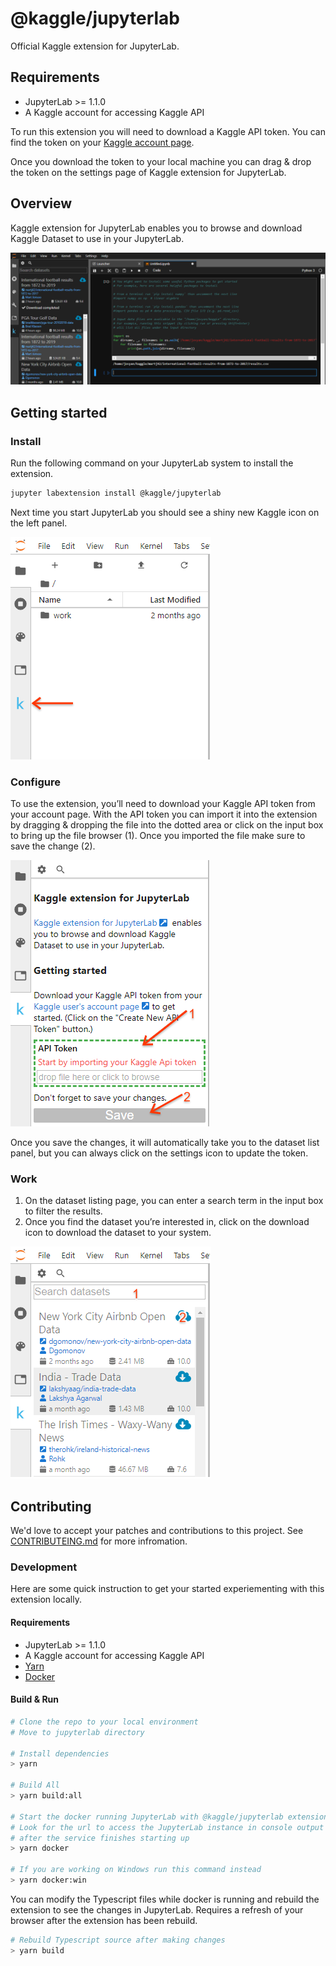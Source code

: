# @kaggle/jupyterlab

Official Kaggle extension for JupyterLab.

## Requirements

* JupyterLab >= 1.1.0 
* A Kaggle account for accessing Kaggle API

To run this extension you will need to download a Kaggle API token.  You can
find the token on your [Kaggle account page](https://www.kaggle.com/me/account).

Once you download the token to your local machine you can drag & drop the
token on the settings page of Kaggle extension for JupyterLab.

## Overview

Kaggle extension for JupyterLab enables you to browse and download Kaggle
Dataset to use in your JupyterLab.

![Kaggle](KaggleJupyterLab.png 'Kaggle')

## Getting started

### Install

Run the following command on your JupyterLab system to install the extension.

```bash
jupyter labextension install @kaggle/jupyterlab
```

Next time you start JupyterLab you should see a shiny new Kaggle icon on the left panel.

![SideIcon](ExtensionIcon.png 'Icon')

### Configure

To use the extension, you’ll need to download your Kaggle API token from your account page.  With the API token you can import it into the extension by dragging & dropping the file into the dotted area or click on the input box to bring up the file browser (1).  Once you imported the file make sure to save the change (2).

![Configure](Configure.png 'Configure')

Once you save the changes, it will automatically take you to the dataset list panel, but you can always click on the settings icon to update the token.

### Work

1. On the dataset listing page, you can enter a search term in the input box to filter the results.  
2. Once you find the dataset you’re  interested in, click on the download icon to download the dataset to your system.


![Work](Work.png 'Work')

## Contributing

We'd love to accept your patches and contributions to this project. See
[CONTRIBUTEING.md](CONTRIBUTING.md) for more infromation.

### Development

Here are some quick instruction to get your started experiementing with
this extension locally.

#### Requirements

* JupyterLab >= 1.1.0 
* A Kaggle account for accessing Kaggle API
* [Yarn](https://yarnpkg.com)
* [Docker](https://www.docker.com)

#### Build & Run

```bash
# Clone the repo to your local environment
# Move to jupyterlab directory

# Install dependencies
> yarn

# Build All
> yarn build:all

# Start the docker running JupyterLab with @kaggle/jupyterlab extension
# Look for the url to access the JupyterLab instance in console output
# after the service finishes starting up
> yarn docker

# If you are working on Windows run this command instead
> yarn docker:win
```

You can modify the Typescript files while docker is running and rebuild
the extension to see the changes in JupyterLab.  Requires a refresh of
your browser after the extension has been rebuild.

```bash
# Rebuild Typescript source after making changes
> yarn build
```
